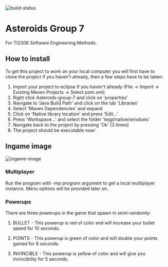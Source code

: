 ![build-status](https://travis-ci.org/Jasper-ketelaar/Asteroids-group-7.svg?branch=master)
# Asteroids Group 7

For TI2206 Software Engineering Methods.

## How to install
To get this project to work on your local computer you will first have to clone the project if you haven't already, then a few steps have to be taken:

1. Import your project to eclipse if you haven't already (File -> Import -> Existing Maven Projects -> Select pom.xml)
2. Right click Asteroids-group-7 and click on 'properties'
3. Navigate to 'Java Build Path' and click on the tab 'Libraries'
4. Select 'Maven Dependencies' and expand
5. Click on 'Native library location' and press 'Edit...'
6. Press 'Workspace...' and select the folder 'lwjgl/native/windows'
7. Navigate back to the project by pressing 'Ok' (3 times)
8. The project should be executable now!

## Ingame image
![ingame-image](https://api.monosnap.com/rpc/file/download?id=N2MQZAfANGGQHILv9oOZAyghG9BQse "Ingame image")

### Multiplayer
Run the program with -mp program argument to get a local multiplayer instance. Menu options will be provided later on.

### Powerups
There are three powerups in the game that spawn in semi-randomly:

1. BULLET - This powerup is red of color and will increase your bullet speed for 10 seconds.

2. POINTS - This powerup is green of color and will double your points gained for 8 seconds.

3. INVINCIBLE - This powerup is yellow of color and will give you invincibility for 5 seconds.

